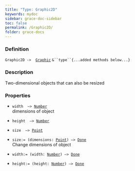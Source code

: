 ```yaml
---
title: "Type: Graphic2D"
keywords: mydoc
sidebar: grace-doc-sidebar
toc: false
permalink: /Graphic2D/
folder: grace-docs
---
```


### Definition
`Graphic2D ->  `[`Graphic`](/grace-documentation/Graphic) `&``type``{...added methods below...}`

### Description
Two-dimensional objects that can also be resized

### Properties
- `width  —> `[`Number`]({{site.baseurl}}/404)  
dimensions of object
  
- `height  —> `[`Number`]({{site.baseurl}}/404)  
  
- `size  —> `[`Point`]({{site.baseurl}}/404)  
  
- `size:= (dimensions: `[`Point`]({{site.baseurl}}/404)`) —> `[`Done`]({{site.baseurl}}/404)  
Change dimensions of object
  
- `width:= (width: `[`Number`]({{site.baseurl}}/404)`) —> `[`Done`]({{site.baseurl}}/404)  
  
- `height:= (height: `[`Number`]({{site.baseurl}}/404)`) —> `[`Done`]({{site.baseurl}}/404)  
  
